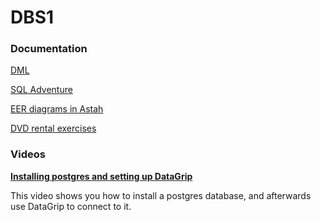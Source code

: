 ﻿# DBS1

### Documentation

[DML](Tutorials/DML/Page.html)

[SQL Adventure](Tutorials/SQLAdventure/Page.html)

[EER diagrams in Astah](Tutorials/EERDiagramInAstah/Page.html)

[DVD rental exercises](Tutorials/DvdRentalExercises/Page.html)

### Videos

**[Installing postgres and setting up DataGrip](https://youtu.be/EX81bDA-mkA)**

This video shows you how to install a postgres database, and afterwards use DataGrip to connect to it.